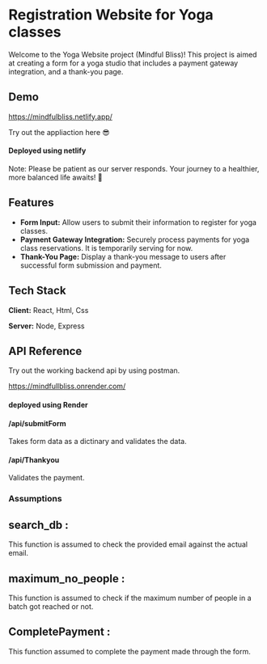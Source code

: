 
# Registration Website for Yoga classes

Welcome to the Yoga Website project (Mindful Bliss)! This project is aimed at creating a form for a yoga studio that includes a payment gateway integration, and a thank-you page.


## Demo

https://mindfulbliss.netlify.app/

Try out the appliaction here 😎

#### Deployed using netlify 

Note: Please be patient as our server responds. Your journey to a healthier, more balanced life awaits! 🌿


## Features

- **Form Input:** Allow users to submit their information to register for yoga classes.
- **Payment Gateway Integration:** Securely process payments for yoga class reservations. It is temporarily serving for now.
- **Thank-You Page:** Display a thank-you message to users after successful form submission and payment.


## Tech Stack

**Client:** React, Html, Css

**Server:** Node, Express


## API Reference
Try out the working backend api by using postman.

https://mindfullbliss.onrender.com/

#### deployed using Render

#### /api/submitForm

Takes form data as a dictinary and validates the data.

#### /api/Thankyou

Validates the payment.


### Assumptions

## search_db : 
This function is assumed to check the provided email against the actual email. 

## maximum_no_people :
This function is assumed to check if the maximum number of people in a batch got reached or not. 

## CompletePayment :
This function assumed to complete the payment made through the form.
